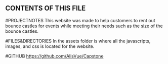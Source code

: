 CONTENTS OF THIS FILE
----------------------

#PROJECTNOTES
This website was made to help customers to rent out bounce castles for events while meeting their needs
such as the size of the bounce castles. 


#FILES&DIRECTORIES 
In the assets folder is where all the javascripts, images, and css is located for the website.

#GITHUB
https://github.com/AlisVue/Capstone

